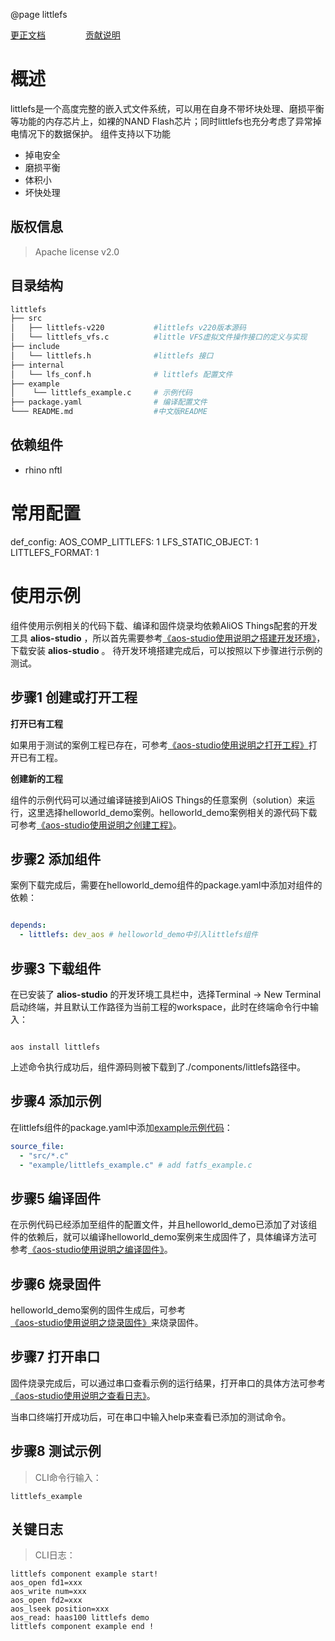 @page littlefs

[更正文档](https://gitee.com/alios-things/littlefs/edit/rel_3.3.0/README.md) &emsp;&emsp;&emsp;&emsp; [贡献说明](https://g.alicdn.com/alios-things-3.3/doc/contribute_doc.html)

# 概述
littlefs是一个高度完整的嵌入式文件系统，可以用在自身不带坏块处理、磨损平衡等功能的内存芯片上，如裸的NAND Flash芯片；同时littlefs也充分考虑了异常掉电情况下的数据保护。
组件支持以下功能
- 掉电安全
- 磨损平衡
- 体积小
- 坏快处理

## 版权信息
> Apache license v2.0

## 目录结构
```sh
littlefs
├── src
│   ├── littlefs-v220           #littlefs v220版本源码
│   └── littlefs_vfs.c          #little VFS虚拟文件操作接口的定义与实现
├── include
│   └── littlefs.h              #littlefs 接口
├── internal
│   └── lfs_conf.h              # littlefs 配置文件
├── example
│    └── littlefs_example.c     # 示例代码
├── package.yaml                # 编译配置文件
└─── README.md                  #中文版README
```
## 依赖组件
- rhino nftl

# 常用配置

def_config:
  AOS_COMP_LITTLEFS: 1
  LFS_STATIC_OBJECT: 1
  LITTLEFS_FORMAT: 1


# 使用示例

组件使用示例相关的代码下载、编译和固件烧录均依赖AliOS Things配套的开发工具 **alios-studio** ，所以首先需要参考[《aos-studio使用说明之搭建开发环境》](https://g.alicdn.com/alios-things-3.3/doc/setup_env.html)，下载安装 **alios-studio** 。
待开发环境搭建完成后，可以按照以下步骤进行示例的测试。

## 步骤1 创建或打开工程

**打开已有工程**

如果用于测试的案例工程已存在，可参考[《aos-studio使用说明之打开工程》](https://g.alicdn.com/alios-things-3.3/doc/open_project.html)打开已有工程。

**创建新的工程**

组件的示例代码可以通过编译链接到AliOS Things的任意案例（solution）来运行，这里选择helloworld_demo案例。helloworld_demo案例相关的源代码下载可参考[《aos-studio使用说明之创建工程》](https://g.alicdn.com/alios-things-3.3/doc/create_project.html)。

## 步骤2 添加组件

案例下载完成后，需要在helloworld_demo组件的package.yaml中添加对组件的依赖：

```yaml

depends:
  - littlefs: dev_aos # helloworld_demo中引入littlefs组件

```

## 步骤3 下载组件

在已安装了 **alios-studio** 的开发环境工具栏中，选择Terminal -> New Terminal启动终端，并且默认工作路径为当前工程的workspace，此时在终端命令行中输入：

```shell

aos install littlefs

```

上述命令执行成功后，组件源码则被下载到了./components/littlefs路径中。

## 步骤4 添加示例

在littlefs组件的package.yaml中添加[example示例代码](https://gitee.com/alios-things/littlefs/tree/rel_3.3.0/example)：

```yaml
source_file:
  - "src/*.c"
  - "example/littlefs_example.c" # add fatfs_example.c
```

## 步骤5 编译固件

在示例代码已经添加至组件的配置文件，并且helloworld_demo已添加了对该组件的依赖后，就可以编译helloworld_demo案例来生成固件了，具体编译方法可参考[《aos-studio使用说明之编译固件》](https://g.alicdn.com/alios-things-3.3/doc/build_project.html)。

## 步骤6 烧录固件

helloworld_demo案例的固件生成后，可参考[《aos-studio使用说明之烧录固件》](https://g.alicdn.com/alios-things-3.3/doc/burn_image.html)来烧录固件。

## 步骤7 打开串口

固件烧录完成后，可以通过串口查看示例的运行结果，打开串口的具体方法可参考[《aos-studio使用说明之查看日志》](https://g.alicdn.com/alios-things-3.3/doc/view_log.html)。

当串口终端打开成功后，可在串口中输入help来查看已添加的测试命令。

## 步骤8 测试示例
> CLI命令行输入：

```shell
littlefs_example
```

## 关键日志
> CLI日志：

```shell
littlefs component example start!
aos_open fd1=xxx
aos_write num=xxx
aos_open fd2=xxx
aos_lseek position=xxx
aos_read: haas100 littlefs demo
littlefs component example end !
```



